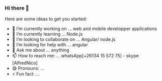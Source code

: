### Hi there 👋

Here are some ideas to get you started:

- 🔭 I’m currently working on ... web and mobile developper applications
- 🌱 I’m currently learning ... Node.js
- 👯 I’m looking to collaborate on ... Angular/ node.js
- 🤔 I’m looking for help with ... angular  
- 💬 Ask me about ... anything
- 📫 How to reach me: ... whatsApp[+26134 15 572 75] - skype [AlfredNico]
- 😄 Pronouns: ...
- ⚡ Fun fact: ...
